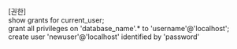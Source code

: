 [권한]   
show grants for current_user;  
grant all privileges on 'database_name'.* to 'username'@'localhost';   
create user 'newuser'@'localhost' identified by 'password'   

